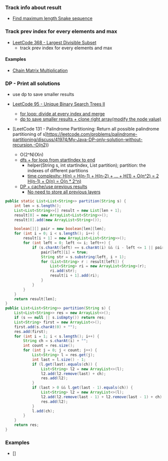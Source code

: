 
### Track info about result
- [Find maximum length Snake sequence](https://www.blogger.com/blogger.g?blogID=5621339971161142944#editor/target=post;postID=6256322574269557022)

### Track prev index for every elements and max
- [LeetCode 368 - Largest Divisible Subset](https://leetcode.com/problems/largest-divisible-subset/discuss/84006/classic-dp-solution-similar-to-lis-on2)
  - track prev index for every elements and max

#### Examples
- [Chain Matrix Multiplication](https://www.8bitavenue.com/dynamic-programming-matrix-chain-multiplication/)

### DP - Print all solutions
- use dp to save smaller results
- [LeetCode 95 - Unique Binary Search Trees II](https://zxi.mytechroad.com/blog/uncategorized/leetcode-95-unique-binary-search-trees-ii/)
  - [for loop: divide at every index and merge](https://leetcode.com/problems/unique-binary-search-trees-ii/discuss/31508/divide-and-conquer-fi-gi-1-gn-i)
  - [dp to save smaller results + clone right array(modify the node value)](https://leetcode.com/problems/unique-binary-search-trees-ii/discuss/31493/Java-Solution-with-DP)

- [LeetCode 131 - Palindrome Partitioning: Return all possible palindrome partitioning of s]https://leetcode.com/problems/palindrome-partitioning/discuss/41974/My-Java-DP-only-solution-without-recursion.-O(n2))
  - O(2^N)(Xn)
  - [dfs + for loop from startIndex to end](https://www.jiuzhang.com/solutions/palindrome-partitioning/)
    - helper(String s, int startIndex, List<Integer> partition); partition: the indexes of different partitions
    - [time complexity: H(n) = H(n-1) + H(n-2) + ... + H(1) + O(n^2) = 2 H(n-1) + O(n) = O(n * 2^n)](https://stackoverflow.com/questions/24591616/whats-the-time-complexity-of-this-algorithm-for-palindrome-partitioning)
  - [DP + cache/use previous results](https://leetcode.com/problems/palindrome-partitioning/discuss/41974/My-Java-DP-only-solution-without-recursion.-O(n2))
    - [No need to store all previous layers](https://leetcode.com/problems/palindrome-partitioning/discuss/41974/My-Java-DP-only-solution-without-recursion.-O(n2))
```Java
public static List<List<String>> partition(String s) {
    int len = s.length();
    List<List<String>>[] result = new List[len + 1];
    result[0] = new ArrayList<List<String>>();
    result[0].add(new ArrayList<String>());

    boolean[][] pair = new boolean[len][len];
    for (int i = 0; i < s.length(); i++) {
        result[i + 1] = new ArrayList<List<String>>();
        for (int left = 0; left <= i; left++) {
            if (s.charAt(left) == s.charAt(i) && (i - left <= 1 || pair[left + 1][i - 1])) {
                pair[left][i] = true;
                String str = s.substring(left, i + 1);
                for (List<String> r : result[left]) {
                    List<String> ri = new ArrayList<String>(r);
                    ri.add(str);
                    result[i + 1].add(ri);
                }
            }
        }
    }
    return result[len];
}
public List<List<String>> partition(String s) {
    List<List<String>> res = new ArrayList<>();
    if (s == null || s.isEmpty()) return res;
    List<String> first = new ArrayList<>();
    first.add(s.charAt(0) + "");
    res.add(first);
    for (int i = 1; i < s.length(); i++) {
        String ch = s.charAt(i) + "";
        int count = res.size();
        for (int j = 0; j < count; j++) {
            List<String> l = res.get(j);
            int last = l.size() - 1;
            if (l.get(last).equals(ch)) {
                List<String> l2 = new ArrayList<>(l);
                l2.add(l2.remove(last) + ch);
                res.add(l2);
            }
            if (last > 0 && l.get(last - 1).equals(ch)) {
                List<String> l2 = new ArrayList<>(l);
                l2.add(l2.remove(last - 1) + l2.remove(last - 1) + ch);
                res.add(l2);
            }
            l.add(ch);
        }
    }
    return res;
}
```

### Examples
- []

